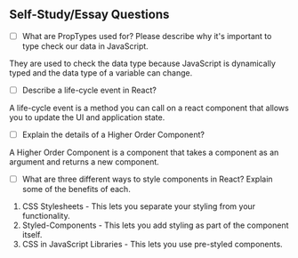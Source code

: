 ## Self-Study/Essay Questions

- [ ] What are PropTypes used for? Please describe why it's important to type check our data in JavaScript.

They are used to check the data type because JavaScript is dynamically typed and the data type of a variable can change.

- [ ] Describe a life-cycle event in React?

A life-cycle event is a method you can call on a react component that allows you to update the UI and application state.

- [ ] Explain the details of a Higher Order Component?

A Higher Order Component is a component that takes a component as an argument and returns a new component.

- [ ] What are three different ways to style components in React? Explain some of the benefits of each.

1. CSS Stylesheets - This lets you separate your styling from your functionality.
2. Styled-Components - This lets you add styling as part of the component itself.
3. CSS in JavaScript Libraries - This lets you use pre-styled components.

